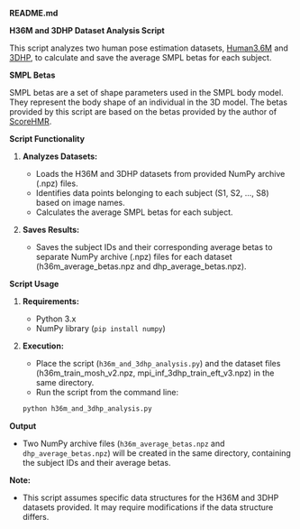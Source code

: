 **README.md**

**H36M and 3DHP Dataset Analysis Script**

This script analyzes two human pose estimation datasets, [Human3.6M](http://vision.imar.ro/human3.6m/description.php) and [3DHP](https://vcai.mpi-inf.mpg.de/3dhp-dataset/), to calculate and save the average SMPL betas for each subject.

**SMPL Betas**

SMPL betas are a set of shape parameters used in the SMPL body model. They represent the body shape of an individual in the 3D model. The betas provided by this script are based on the betas provided by the author of [ScoreHMR](https://statho.github.io/ScoreHMR/).

**Script Functionality**

1. **Analyzes Datasets:**
   - Loads the H36M and 3DHP datasets from provided NumPy archive (.npz) files.
   - Identifies data points belonging to each subject (S1, S2, ..., S8) based on image names.
   - Calculates the average SMPL betas for each subject.

2. **Saves Results:**
   - Saves the subject IDs and their corresponding average betas to separate NumPy archive (.npz) files for each dataset (h36m_average_betas.npz and dhp_average_betas.npz).

**Script Usage**

1. **Requirements:**
   - Python 3.x
   - NumPy library (`pip install numpy`)

2. **Execution:**
   - Place the script (`h36m_and_3dhp_analysis.py`) and the dataset files (h36m_train_mosh_v2.npz, mpi_inf_3dhp_train_eft_v3.npz) in the same directory.
   - Run the script from the command line:

   ```bash
   python h36m_and_3dhp_analysis.py
   ```

**Output**

- Two NumPy archive files (`h36m_average_betas.npz` and `dhp_average_betas.npz`) will be created in the same directory, containing the subject IDs and their average betas.

**Note:**

- This script assumes specific data structures for the H36M and 3DHP datasets provided. It may require modifications if the data structure differs.